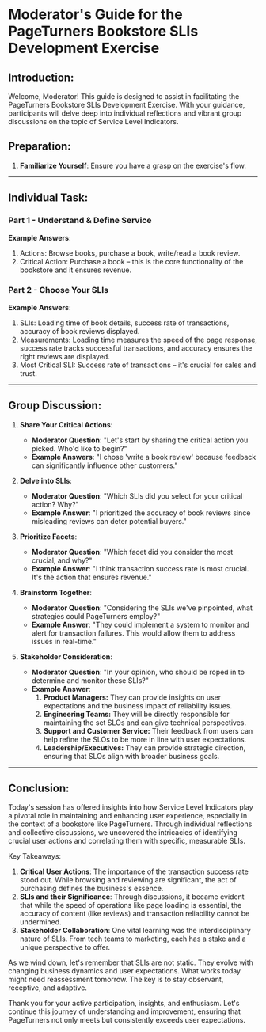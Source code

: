 # Moderator's Guide for the PageTurners Bookstore SLIs Development Exercise

## **Introduction**:

Welcome, Moderator! This guide is designed to assist in facilitating the PageTurners Bookstore SLIs Development Exercise. With your guidance, participants will delve deep into individual reflections and vibrant group discussions on the topic of Service Level Indicators.

## **Preparation**:

1. **Familiarize Yourself**: Ensure you have a grasp on the exercise's flow.

---

## **Individual Task**:

### Part 1 - Understand & Define Service

**Example Answers**:
1. Actions: Browse books, purchase a book, write/read a book review.
2. Critical Action: Purchase a book – this is the core functionality of the bookstore and it ensures revenue.

### Part 2 - Choose Your SLIs

**Example Answers**:
1. SLIs: Loading time of book details, success rate of transactions, accuracy of book reviews displayed.
2. Measurements: Loading time measures the speed of the page response, success rate tracks successful transactions, and accuracy ensures the right reviews are displayed.
3. Most Critical SLI: Success rate of transactions – it's crucial for sales and trust.

---

## **Group Discussion**: 

1. **Share Your Critical Actions**:
   - **Moderator Question**: "Let's start by sharing the critical action you picked. Who'd like to begin?"
   - **Example Answers**: "I chose 'write a book review' because feedback can significantly influence other customers."

2. **Delve into SLIs**:
   - **Moderator Question**: "Which SLIs did you select for your critical action? Why?"
   - **Example Answer**: "I prioritized the accuracy of book reviews since misleading reviews can deter potential buyers."

3. **Prioritize Facets**:
   - **Moderator Question**: "Which facet did you consider the most crucial, and why?"
   - **Example Answer**: "I think transaction success rate is most crucial. It's the action that ensures revenue."

4. **Brainstorm Together**:
   - **Moderator Question**: "Considering the SLIs we've pinpointed, what strategies could PageTurners employ?"
   - **Example Answer**: "They could implement a system to monitor and alert for transaction failures. This would allow them to address issues in real-time."

5. **Stakeholder Consideration**:
   - **Moderator Question**: "In your opinion, who should be roped in to determine and monitor these SLIs?"
   - **Example Answer**: 
        1. **Product Managers:** They can provide insights on user expectations and the business impact of reliability issues.
        2. **Engineering Teams:** They will be directly responsible for maintaining the set SLOs and can give technical perspectives.
        3. **Support and Customer Service:** Their feedback from users can help refine the SLOs to be more in line with user expectations.
        4. **Leadership/Executives:** They can provide strategic direction, ensuring that SLOs align with broader business goals.

---

## **Conclusion**:

Today's session has offered insights into how Service Level Indicators play a pivotal role in maintaining and enhancing user experience, especially in the context of a bookstore like PageTurners. Through individual reflections and collective discussions, we uncovered the intricacies of identifying crucial user actions and correlating them with specific, measurable SLIs.

Key Takeaways:

1. **Critical User Actions**: The importance of the transaction success rate stood out. While browsing and reviewing are significant, the act of purchasing defines the business's essence.
2. **SLIs and their Significance**: Through discussions, it became evident that while the speed of operations like page loading is essential, the accuracy of content (like reviews) and transaction reliability cannot be undermined.
3. **Stakeholder Collaboration**: One vital learning was the interdisciplinary nature of SLIs. From tech teams to marketing, each has a stake and a unique perspective to offer.

As we wind down, let's remember that SLIs are not static. They evolve with changing business dynamics and user expectations. What works today might need reassessment tomorrow. The key is to stay observant, receptive, and adaptive.

Thank you for your active participation, insights, and enthusiasm. Let's continue this journey of understanding and improvement, ensuring that PageTurners not only meets but consistently exceeds user expectations.
